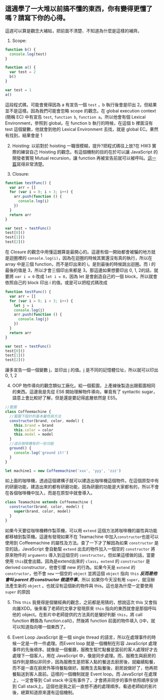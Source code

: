 ## 這週學了一大堆以前搞不懂的東西，你有變得更懂了嗎？請寫下你的心得。

這週可以算是觀念大補帖，把前面不清楚、不知道為什麼是這樣的補齊。

1. Scope:
```js
function b() {
  console.log(test)
}

function a() {
  var test = 2
  b()
}

var test = 1
a()

```
這段程式碼，可能會覺得因為 a 有宣告一個 `test` ，b 執行後會是印出 2。但結果並不是這樣。因為我們可能會忽略 scope 的觀念。在 global execution context (簡稱 EC) 中有宣告 `test`, `function b`, `function a`。所以他會有個 Lexical Environment，參照到 global。在 function b 執行的時候，在這個 b 裡面沒有 test 這個變數，他就會到他的 Lexical Environment 去找，就是 global EC。果然有找到，結果會是 1


2. Hoisting:
以前對於 hoisting 一職很模糊，提升?把程式碼往上放?在 HW3 實際的練習自己 Hoisting 的觀念。有這個機制的目的在於可以讓 JavaScript 的開發者實現 Mutual recursion，讓 function 再被宣告前就可以被呼叫。[這一篇](http://dmitrysoshnikov.com/notes/note-4-two-words-about-hoisting/)寫得非常清楚。

3. Closure:
```js
function testFunc() {
  var arr = []
  for (var i = 0; i < 3; i++) {
    arr.push(function () {
      console.log(i)
    })
  }
  return arr
}

var test = testFunc()
test[0]()
test[1]()
test[2]()
```
在 Closure 的觀念中用懂這題算是最開心的。這邊有個一開始都會被騙的地方就是迴圈裡的 `console.log(i)`，因為在迴圈的時候其實還沒有真的執行，所以在 array 中是三個 function，而不是印出來的 i。是到最後的時候跳出迴圈。而 i 的最後的值是 3，所以才會三個印出來都是 3。那這邊如果想要印出 0, 1, 2的話，就要將 `var i = 0` 改成 `let i = 0`，因為 let 是會創造自己的一個 block，所以就會依照自己的 block 印出 i 的值。或是可以把程式碼改成
```js
function testFunc() {
  var arr = []
  for (var i = 0; i < 3; i++) {
    let j = i
    console.log(j)
    arr.push(function () {
      console.log(j)
    })
  }
  return arr
}

var test = testFunc()
test[0]()
test[1]()
test[2]()
```
讓多宣告一個一個變數 j，並印出 j 的值。j 是不同的記憶體位址，所以就可以印出 0, 1, 2

4. OOP
物件導向的觀念類似工廠化。給一個藍圖，上產線後製造出跟藍圖相同的東西。這邊我是先從 ES6 開始理解物件導向，畢竟有了 syntactic sugar，語意上會比較好了解，但是還是要記得底層依然是 ES5。

```js
//藍圖
class Coffeemachine {
  //藍圖下設計的基本屬性與方法
  constructor(brand, color, model) {
    this.brand = brand
    this.color = color
    this.model = model
  }
  //這台咖啡機有的一些功能
  ground() {
    console.log('ground it!')
  }
}

let machine1 = new Coffeemachine('xxx', 'yyy', 'zzz')
```
如上面的咖啡機，透過這個建構子就可以建造出咖啡機這個物件。在這個原型中有的研磨功能，建造出來的都有研磨功能，因為研磨的功能是大家都有的，所以不會在各個咖啡機中加入，而是在原型中就會導入。

```js
class Teamachine extends Coffeemachine {
  constructor(brand, color, model) {
    super(brand, color, model)
  }
}
```

如果今天要從咖啡機轉作製茶機，可以用 `extend` 這個方法將咖啡機的屬性與功能都移植到製茶機。這邊有發現如果不在 Teamachine 中加入`constructor`也是可以使用到 Coffeemachine 的屬性及方法。查了一下才了解因為如果 `constructor` 是空的話，JavaScript 會自動幫 `extend` 出去的物件加入一個空的 `constructor` 將原來物件的 `arguments` 導入到這個空的 `constructor`。但如果這樣做的話，當要使用 `this`就會出錯。因為是extend出來的 `class`，`extend` 的 `constructor` 是 derived constructor，他會引響 new 的行為。如果今天是 `extend` 的 `constructor`，他不會 `new` 一個空的 `object` 並將這個 `object` 指向 `this` ***反而是他會叫 parent 的 constructor 做這件事***。所以 如果你今天沒有用 `super`，就沒辦法產生新的 `object` 。也就沒有這個新的物件與 this。這也是為什麼一定要使用 `super` 的原因

5. This
`this` 我覺得是個蠻經典的觀念，之前都是用猜的，想說這次 this 又會指向誰XDD。後來看了老師的文章才發現原來 `this` 指向的東西就會是那個呼叫他的 object。在影片中老師提供的方法真的是蠻好判斷 `this`，將 call function 轉換為 function.call()，然後將 function 前面的物件填入 ()中，就可以知道指向哪一個東西了。

6. Event Loop
JavaScript 是一個 single thread 的語言，所以在處理事件的時候一定是一件一件處理。而Event loop 就是一個機制在形容 JavaScript 處理事件的先後順序。就像是一個餐廳，服務生幫忙點餐是當前的客人處理好才去處理下一個客人，用在 JavaScript 中，像是同步處理。而，服務生與廚房的協作則是類似非同步，因為服務生是把客人點的餐送去廚房後，就繼續點餐，而不是一直在廚房外等待餐點做好。服務生去點餐後，廚房說做好了，他再把餐點送到客人面前。這樣的一個機制就是 Event loop。而 JavaScript 在處理上，一定會等到 Call stack 中沒有事件了，才會將非同步的事件依照順序安排到 Call stack上。這個也是我之前一直想不通的處理順序。看過老師給的影片後，總算知道原來還有這個機制。